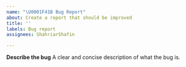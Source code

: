 ```yaml
---
name: "\U0001F41B Bug Report"
about: Create a report that should be improved
title: ''
labels: Bug report
assignees: ShahriarShafin

---
```


**Describe the bug**
A clear and concise description of what the bug is.

